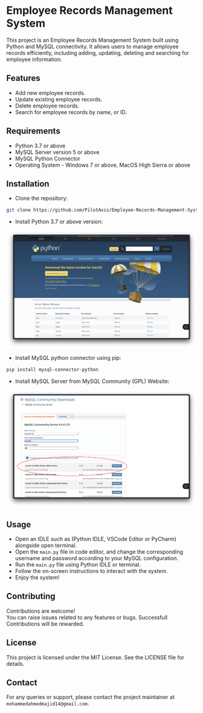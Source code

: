 # Employee Records Management System

This project is an Employee Records Management System built using Python and MySQL connectivity. It allows users to manage employee records efficiently, including adding, updating, deleting and searching for employee information.

## Features

- Add new employee records.
- Update existing employee records.
- Delete employee records.
- Search for employee records by name, or ID.

## Requirements

- Python 3.7 or above
- MySQL Server version 5 or above
- MySQL Python Connector
- Operating System - Windows 7 or above, MacOS High Sierra or above

## Installation

- Clone the repository:

```bash
git clone https://github.com/PilotAxis/Employee-Records-Management-System.git
```

- Install Python 3.7 or above version:

![Python Installation](<images/Python Install.png>)

- Install MySQL python connector using pip:

```bash
pip install mysql-connector-python
```

- Install MySQL Server from MySQL Community (GPL) Website:

![MySQL Installation](<images/MySQL Install.png>)

## Usage

- Open an IDLE such as (Python IDLE, VSCode Editor or PyCharm) alongside open terminal.
- Open the `main.py` file in code editor, and change the corresponding username and password according to your MySQL configuration.
- Run the `main.py` file using Python IDLE or terminal.
- Follow the on-screen instructions to interact with the system.
- Enjoy the system!

## Contributing

Contributions are welcome!</br>
You can raise issues related to any features or bugs.
Successfull Contributions will be rewarded.

## License

This project is licensed under the MIT License. See the LICENSE file for details.

## Contact

For any queries or support, please contact the project maintainer at `mohammedahmedmajid14@gmail.com`.
